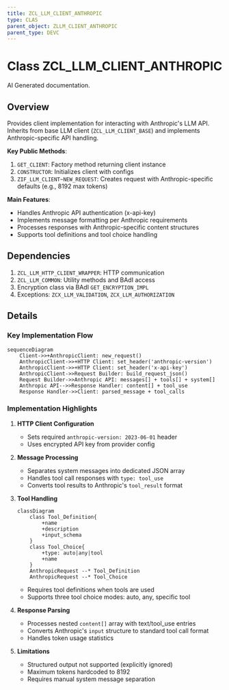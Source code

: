 ```yaml
---
title: ZCL_LLM_CLIENT_ANTHROPIC
type: CLAS
parent_object: ZLLM_CLIENT_ANTHROPIC
parent_type: DEVC
---
```


# Class ZCL_LLM_CLIENT_ANTHROPIC

AI Generated documentation.

## Overview  

Provides client implementation for interacting with Anthropic's LLM API. Inherits from base LLM client (`ZCL_LLM_CLIENT_BASE`) and implements Anthropic-specific API handling.

**Key Public Methods**:  

1. `GET_CLIENT`: Factory method returning client instance  
2. `CONSTRUCTOR`: Initializes client with configs  
3. `ZIF_LLM_CLIENT~NEW_REQUEST`: Creates request with Anthropic-specific defaults (e.g., 8192 max tokens)  

**Main Features**:  

- Handles Anthropic API authentication (x-api-key)  
- Implements message formatting per Anthropic requirements  
- Processes responses with Anthropic-specific content structures  
- Supports tool definitions and tool choice handling  

## Dependencies  

1. `ZCL_LLM_HTTP_CLIENT_WRAPPER`: HTTP communication  
2. `ZCL_LLM_COMMON`: Utility methods and BAdI access  
3. Encryption class via BAdI `GET_ENCRYPTION_IMPL`  
4. Exceptions: `ZCX_LLM_VALIDATION`, `ZCX_LLM_AUTHORIZATION`  

## Details  

### Key Implementation Flow  

```mermaid
sequenceDiagram
    Client->>+AnthropicClient: new_request()
    AnthropicClient->>+HTTP Client: set_header('anthropic-version')
    AnthropicClient->>+HTTP Client: set_header('x-api-key')
    AnthropicClient->>Request Builder: build_request_json()
    Request Builder->>Anthropic API: messages[] + tools[] + system[]
    Anthropic API-->>Response Handler: content[] + tool_use
    Response Handler->>Client: parsed_message + tool_calls
```

### Implementation Highlights  

1. **HTTP Client Configuration**  
   - Sets required `anthropic-version: 2023-06-01` header  
   - Uses encrypted API key from provider config  

2. **Message Processing**  
   - Separates system messages into dedicated JSON array  
   - Handles tool call responses with `type: tool_use`  
   - Converts tool results to Anthropic's `tool_result` format  

3. **Tool Handling**  

   ```mermaid
   classDiagram
       class Tool_Definition{
           +name
           +description
           +input_schema
       }
       class Tool_Choice{
           +type: auto|any|tool
           +name
       }
       AnthropicRequest --* Tool_Definition
       AnthropicRequest --* Tool_Choice
   ```

   - Requires tool definitions when tools are used  
   - Supports three tool choice modes: auto, any, specific tool  

4. **Response Parsing**  
   - Processes nested `content[]` array with text/tool_use entries  
   - Converts Anthropic's `input` structure to standard tool call format  
   - Handles token usage statistics  

5. **Limitations**  
   - Structured output not supported (explicitly ignored)  
   - Maximum tokens hardcoded to 8192  
   - Requires manual system message separation
